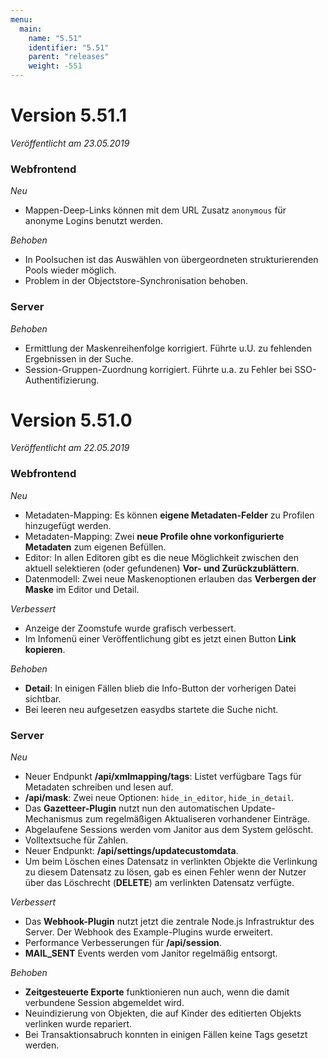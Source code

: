 ```yaml
---
menu:
  main:
    name: "5.51"
    identifier: "5.51"
    parent: "releases"
    weight: -551
---
```

# Version 5.51.1

*Veröffentlicht am 23.05.2019*

### Webfrontend

*Neu*

* Mappen-Deep-Links können mit dem URL Zusatz `anonymous` für anonyme Logins benutzt werden.

*Behoben*

* In Poolsuchen ist das Auswählen von übergeordneten strukturierenden Pools wieder möglich. 
* Problem in der Objectstore-Synchronisation behoben.

### Server

*Behoben*

* Ermittlung der Maskenreihenfolge korrigiert. Führte u.U. zu fehlenden Ergebnissen in der Suche.
* Session-Gruppen-Zuordnung korrigiert. Führte u.a. zu Fehler bei SSO-Authentifizierung.

# Version 5.51.0

*Veröffentlicht am 22.05.2019*

### Webfrontend

*Neu*

* Metadaten-Mapping: Es können **eigene Metadaten-Felder** zu Profilen hinzugefügt werden.
* Metadaten-Mapping: Zwei **neue Profile ohne vorkonfigurierte Metadaten** zum eigenen Befüllen.
* Editor: In allen Editoren gibt es die neue Möglichkeit zwischen den aktuell selektieren (oder gefundenen) **Vor- und Zurückzublättern**.
* Datenmodell: Zwei neue Maskenoptionen erlauben das **Verbergen der Maske** im Editor und Detail.

*Verbessert*

* Anzeige der Zoomstufe wurde grafisch verbessert.
* Im Infomenü einer Veröffentlichung gibt es jetzt einen Button **Link kopieren**.

*Behoben*

* **Detail**: In einigen Fällen blieb die Info-Button der vorherigen Datei sichtbar.
* Bei leeren neu aufgesetzen easydbs startete die Suche nicht.

### Server

*Neu*

* Neuer Endpunkt **/api/xmlmapping/tags**: Listet verfügbare Tags für Metadaten schreiben und lesen auf.
* **/api/mask**: Zwei neue Optionen: `hide_in_editor`, `hide_in_detail`. 
* Das **Gazetteer-Plugin** nutzt nun den automatischen Update-Mechanismus zum regelmäßigen Aktualiseren vorhandener Einträge.
* Abgelaufene Sessions werden vom Janitor aus dem System gelöscht.
* Volltextsuche für Zahlen.
* Neuer Endpunkt: **/api/settings/updatecustomdata**.
* Um beim Löschen eines Datensatz in verlinkten Objekte die Verlinkung zu diesem Datensatz zu lösen, gab es einen Fehler wenn der Nutzer über das Löschrecht (**DELETE**) am verlinkten Datensatz verfügte.

*Verbessert*

* Das **Webhook-Plugin** nutzt jetzt die zentrale Node.js Infrastruktur des Server. Der Webhook des Example-Plugins wurde erweitert.
* Performance Verbesserungen für **/api/session**.
* **MAIL_SENT** Events werden vom Janitor regelmäßig entsorgt.

*Behoben*

* **Zeitgesteuerte Exporte** funktionieren nun auch, wenn die damit verbundene Session abgemeldet wird.
* Neuindizierung von Objekten, die auf Kinder des editierten Objekts verlinken wurde repariert.
* Bei Transaktionsabruch konnten in einigen Fällen keine Tags gesetzt werden.




